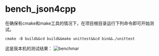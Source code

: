 # bench_json4cpp
在确保有cmake和make工具的情况下，在项目根目录运行下列命令即可开始测试。
```shell
cmake -B build&&cd build&&make unittest&&cd bin&&./unittest
```
这是我本机的测试结果：
![benchmar](https://camo.githubusercontent.com/38b343adf6771eae2cd762b37ca0cf1346b188ff53e10381216fc32d093966e1/68747470733a2f2f696d672d626c6f672e6373646e696d672e636e2f64373965356138643933306134336666616335633261343435666233653837392e706e67)